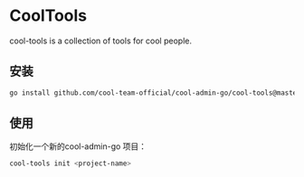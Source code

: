 # CoolTools

cool-tools is a collection of tools for cool people.

## 安装

```bash
go install github.com/cool-team-official/cool-admin-go/cool-tools@master
```

## 使用

初始化一个新的cool-admin-go 项目：

```bash
cool-tools init <project-name>
```

